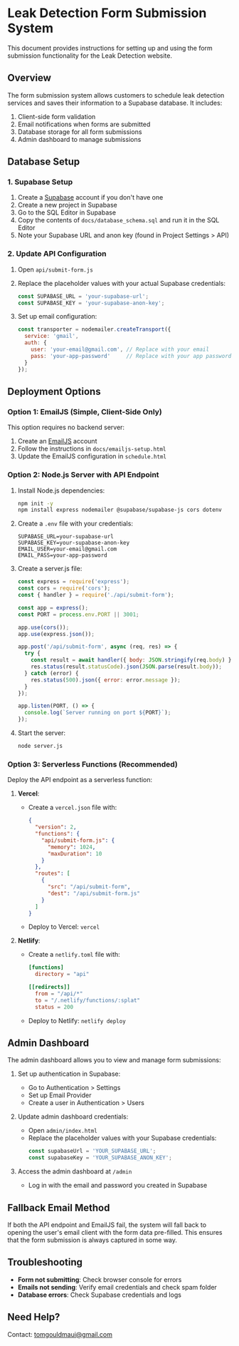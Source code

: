 # Leak Detection Form Submission System

This document provides instructions for setting up and using the form submission functionality for the Leak Detection website.

## Overview

The form submission system allows customers to schedule leak detection services and saves their information to a Supabase database. It includes:

1. Client-side form validation
2. Email notifications when forms are submitted
3. Database storage for all form submissions
4. Admin dashboard to manage submissions

## Database Setup

### 1. Supabase Setup

1. Create a [Supabase](https://supabase.com/) account if you don't have one
2. Create a new project in Supabase
3. Go to the SQL Editor in Supabase
4. Copy the contents of `docs/database_schema.sql` and run it in the SQL Editor
5. Note your Supabase URL and anon key (found in Project Settings > API)

### 2. Update API Configuration

1. Open `api/submit-form.js`
2. Replace the placeholder values with your actual Supabase credentials:
   ```javascript
   const SUPABASE_URL = 'your-supabase-url';
   const SUPABASE_KEY = 'your-supabase-anon-key';
   ```

3. Set up email configuration:
   ```javascript
   const transporter = nodemailer.createTransport({
     service: 'gmail',
     auth: {
       user: 'your-email@gmail.com', // Replace with your email
       pass: 'your-app-password'     // Replace with your app password
     }
   });
   ```

## Deployment Options

### Option 1: EmailJS (Simple, Client-Side Only)

This option requires no backend server:

1. Create an [EmailJS](https://www.emailjs.com/) account
2. Follow the instructions in `docs/emailjs-setup.html`
3. Update the EmailJS configuration in `schedule.html`

### Option 2: Node.js Server with API Endpoint

1. Install Node.js dependencies:
   ```bash
   npm init -y
   npm install express nodemailer @supabase/supabase-js cors dotenv
   ```

2. Create a `.env` file with your credentials:
   ```
   SUPABASE_URL=your-supabase-url
   SUPABASE_KEY=your-supabase-anon-key
   EMAIL_USER=your-email@gmail.com
   EMAIL_PASS=your-app-password
   ```

3. Create a server.js file:
   ```javascript
   const express = require('express');
   const cors = require('cors');
   const { handler } = require('./api/submit-form');
   
   const app = express();
   const PORT = process.env.PORT || 3001;
   
   app.use(cors());
   app.use(express.json());
   
   app.post('/api/submit-form', async (req, res) => {
     try {
       const result = await handler({ body: JSON.stringify(req.body) });
       res.status(result.statusCode).json(JSON.parse(result.body));
     } catch (error) {
       res.status(500).json({ error: error.message });
     }
   });
   
   app.listen(PORT, () => {
     console.log(`Server running on port ${PORT}`);
   });
   ```

4. Start the server:
   ```bash
   node server.js
   ```

### Option 3: Serverless Functions (Recommended)

Deploy the API endpoint as a serverless function:

1. **Vercel**:
   - Create a `vercel.json` file with:
     ```json
     {
       "version": 2,
       "functions": {
         "api/submit-form.js": {
           "memory": 1024,
           "maxDuration": 10
         }
       },
       "routes": [
         {
           "src": "/api/submit-form",
           "dest": "/api/submit-form.js"
         }
       ]
     }
     ```
   - Deploy to Vercel: `vercel`

2. **Netlify**:
   - Create a `netlify.toml` file with:
     ```toml
     [functions]
       directory = "api"
     
     [[redirects]]
       from = "/api/*"
       to = "/.netlify/functions/:splat"
       status = 200
     ```
   - Deploy to Netlify: `netlify deploy`

## Admin Dashboard

The admin dashboard allows you to view and manage form submissions:

1. Set up authentication in Supabase:
   - Go to Authentication > Settings
   - Set up Email Provider
   - Create a user in Authentication > Users

2. Update admin dashboard credentials:
   - Open `admin/index.html`
   - Replace the placeholder values with your Supabase credentials:
     ```javascript
     const supabaseUrl = 'YOUR_SUPABASE_URL';
     const supabaseKey = 'YOUR_SUPABASE_ANON_KEY';
     ```

3. Access the admin dashboard at `/admin`
   - Log in with the email and password you created in Supabase

## Fallback Email Method

If both the API endpoint and EmailJS fail, the system will fall back to opening the user's email client with the form data pre-filled. This ensures that the form submission is always captured in some way.

## Troubleshooting

- **Form not submitting**: Check browser console for errors
- **Emails not sending**: Verify email credentials and check spam folder
- **Database errors**: Check Supabase credentials and logs

## Need Help?

Contact: tomgouldmaui@gmail.com
